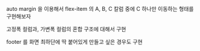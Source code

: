 auto margin 을 이용해서 flex-item 의 A, B, C 칼럼 중에 C 하나만 이동하는 형태를 구현해보자

고정폭 컬럼과, 가변폭 컬럼의 혼합 구조에 대해서 구현

footer 를 화면 최하단에 딱 붙어있게 만들고 싶은 경우도 구현
